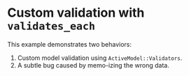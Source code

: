# Custom validation with `validates_each`

This example demonstrates two behaviors:

1) Custom model validation using `ActiveModel::Validators`.
2) A subtle bug caused by memo-izing the wrong data.


